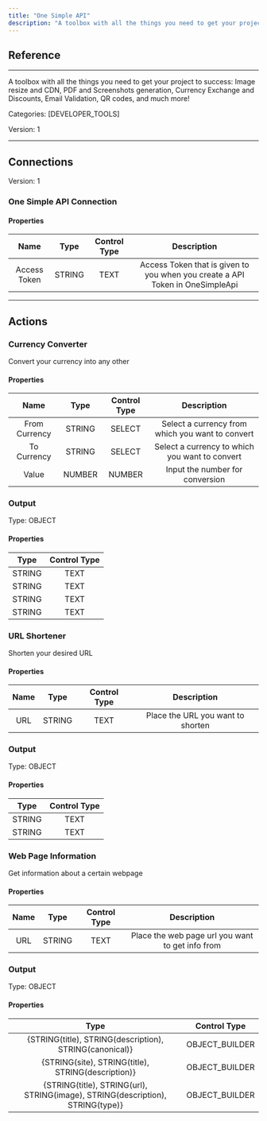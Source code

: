 ```yaml
---
title: "One Simple API"
description: "A toolbox with all the things you need to get your project to success:  Image resize and CDN, PDF and Screenshots generation, Currency Exchange and Discounts, Email Validation, QR codes, and much more!"
---
```

## Reference
<hr />

A toolbox with all the things you need to get your project to success:  Image resize and CDN, PDF and Screenshots generation, Currency Exchange and Discounts, Email Validation, QR codes, and much more!


Categories: [DEVELOPER_TOOLS]


Version: 1

<hr />



## Connections

Version: 1


### One Simple API Connection

#### Properties

|      Name      |     Type     |     Control Type     |     Description     |
|:--------------:|:------------:|:--------------------:|:-------------------:|
| Access Token | STRING | TEXT  |  Access Token that is given to you when you create a API Token in OneSimpleApi  |





<hr />





## Actions


### Currency Converter
Convert your currency into any other

#### Properties

|      Name      |     Type     |     Control Type     |     Description     |
|:--------------:|:------------:|:--------------------:|:-------------------:|
| From Currency | STRING | SELECT  |  Select a currency from which you want to convert  |
| To Currency | STRING | SELECT  |  Select a currency to which you want to convert  |
| Value | NUMBER | NUMBER  |  Input the number for conversion  |


### Output



Type: OBJECT


#### Properties

|     Type     |     Control Type     |
|:------------:|:--------------------:|
| STRING | TEXT  |
| STRING | TEXT  |
| STRING | TEXT  |
| STRING | TEXT  |






### URL Shortener
Shorten your desired URL

#### Properties

|      Name      |     Type     |     Control Type     |     Description     |
|:--------------:|:------------:|:--------------------:|:-------------------:|
| URL | STRING | TEXT  |  Place the URL you want to shorten  |


### Output



Type: OBJECT


#### Properties

|     Type     |     Control Type     |
|:------------:|:--------------------:|
| STRING | TEXT  |
| STRING | TEXT  |






### Web Page Information
Get information about a certain webpage

#### Properties

|      Name      |     Type     |     Control Type     |     Description     |
|:--------------:|:------------:|:--------------------:|:-------------------:|
| URL | STRING | TEXT  |  Place the web page url you want to get info from  |


### Output



Type: OBJECT


#### Properties

|     Type     |     Control Type     |
|:------------:|:--------------------:|
| {STRING\(title), STRING\(description), STRING\(canonical)} | OBJECT_BUILDER  |
| {STRING\(site), STRING\(title), STRING\(description)} | OBJECT_BUILDER  |
| {STRING\(title), STRING\(url), STRING\(image), STRING\(description), STRING\(type)} | OBJECT_BUILDER  |






